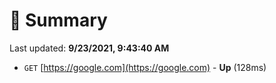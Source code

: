 # 📖 Summary
Last updated: **9/23/2021, 9:43:40 AM**

- `GET` [https://google.com](https://google.com) - **Up** (128ms)
